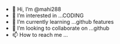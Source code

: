 - 👋 Hi, I’m @mahi288
- 👀 I’m interested in ...CODING
- 🌱 I’m currently learning ...github features
- 💞️ I’m looking to collaborate on ...github
- 📫 How to reach me ...

<!---
mahi288/mahi288 is a ✨ special ✨ repository because its `README.md` (this file) appears on your GitHub profile.
You can click the Preview link to take a look at your changes.
--->
